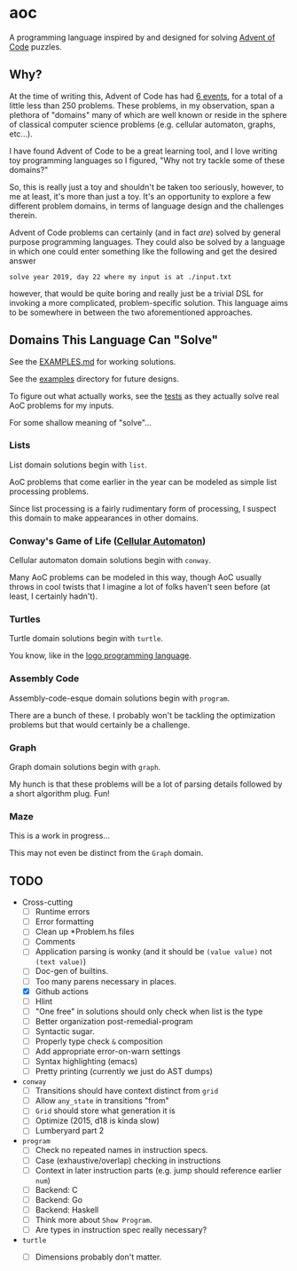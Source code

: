 # aoc

A programming language inspired by and designed for solving [Advent of Code](https://adventofcode.com/)
puzzles.

## Why?

At the time of writing this, Advent of Code has had [6 events][events], for a
total of a little less than 250 problems. These problems, in my observation,
span a plethora of "domains" many of which are well known or reside in the
sphere of classical computer science problems (e.g. cellular automaton, graphs,
etc...).

I have found Advent of Code to be a great learning tool, and I love writing toy
programming languages so I figured, "Why not try tackle some of these domains?"

So, this is really just a toy and shouldn't be taken too seriously, however, to
me at least, it's more than just a toy. It's an opportunity to explore a few
different problem domains, in terms of language design and the challenges
therein.

Advent of Code problems can certainly (and in fact _are_) solved by general
purpose programming languages. They could also be solved by a language in which
one could enter something like the following and get the desired answer

```
solve year 2019, day 22 where my input is at ./input.txt
```

however, that would be quite boring and really just be a trivial DSL for
invoking a more complicated, problem-specific solution. This language aims to be
somewhere in between the two aforementioned approaches.

## Domains This Language Can "Solve"

See the [EXAMPLES.md](./EXAMPLES.md) for working solutions.

See the [examples](./examples) directory for future designs.

To figure out what actually works, see the [tests](./test) as they actually
solve real AoC problems for my inputs.

For some shallow meaning of "solve"...

### Lists

List domain solutions begin with `list`.

AoC problems that come earlier in the year can be modeled as simple list
processing problems.

Since list processing is a fairly rudimentary form of processing, I suspect this
domain to make appearances in other domains.

### Conway's Game of Life ([Cellular Automaton](https://en.wikipedia.org/wiki/Cellular_automaton))

Cellular automaton domain solutions begin with `conway`.

Many AoC problems can be modeled in this way, though AoC usually throws in cool
twists that I imagine a lot of folks haven't seen before (at least, I certainly
hadn't).

### Turtles

Turtle domain solutions begin with `turtle`.

You know, like in the [logo programming language](https://en.wikipedia.org/wiki/Logo_%28programming_language%29).

### Assembly Code

Assembly-code-esque domain solutions begin with `program`.

There are a bunch of these. I probably won't be tackling the optimization
problems but that would certainly be a challenge.

### Graph

Graph domain solutions begin with `graph`.

My hunch is that these problems will be a lot of parsing details followed by
a short algorithm plug. Fun!

### Maze

This is a work in progress...

This may not even be distinct from the `Graph` domain.

## TODO

 - Cross-cutting
   - [ ] Runtime errors
   - [ ] Error formatting
   - [ ] Clean up *Problem.hs files
   - [ ] Comments
   - [ ] Application parsing is wonky (and it should be `(value value)` not `(text value)`)
   - [ ] Doc-gen of builtins.
   - [ ] Too many parens necessary in places.
   - [X] Github actions
   - [ ] Hlint
   - [ ] "One free" in solutions should only check when list is the type
   - [ ] Better organization post-remedial-program
   - [ ] Syntactic sugar.
   - [ ] Properly type check `&` composition
   - [ ] Add appropriate error-on-warn settings
   - [ ] Syntax highlighting (emacs)
   - [ ] Pretty printing (currently we just do AST dumps)
 - `conway`
   - [ ] Transitions should have context distinct from `grid`
   - [ ] Allow `any_state` in transitions "from"
   - [ ] `Grid` should store what generation it is 
   - [ ] Optimize (2015, d18 is kinda slow)
   - [ ] Lumberyard part 2
 - `program`
   - [ ] Check no repeated names in instruction specs.
   - [ ] Case (exhaustive/overlap) checking in instructions
   - [ ] Context in later instruction parts (e.g. jump should reference earlier `num`)
   - [ ] Backend: C
   - [ ] Backend: Go
   - [ ] Backend: Haskell
   - [ ] Think more about `Show Program`.
   - [ ] Are types in instruction spec really necessary?
 - `turtle`
   - [ ] Dimensions probably don't matter.


 [events]: https://adventofcode.com/2020/events
